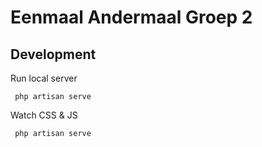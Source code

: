 # Eenmaal Andermaal Groep 2

## Development
Run local server
```
 php artisan serve 
```

Watch CSS & JS
```
 php artisan serve 
```
